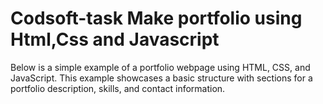 # Codsoft-task Make portfolio using Html,Css and Javascript
Below is a simple example of a portfolio webpage using HTML, CSS, and JavaScript. This example showcases a basic structure with sections for a portfolio description, skills, and contact information.
